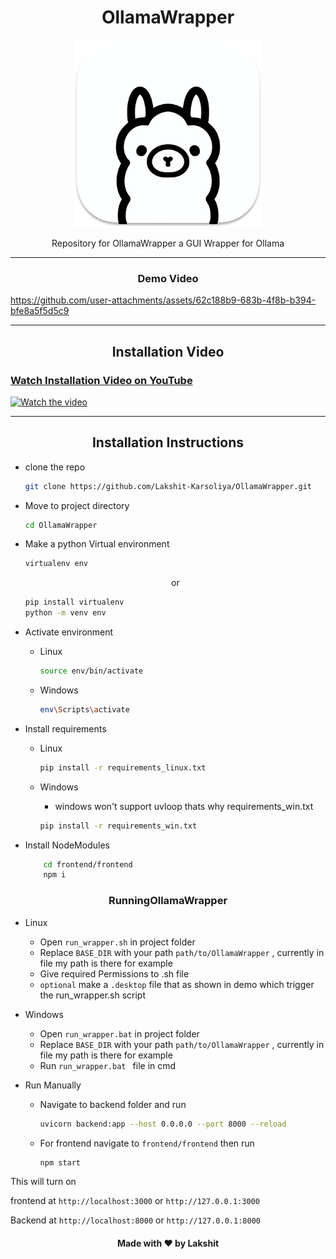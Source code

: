 <h1 align="center">OllamaWrapper</h1>
<div align="center"><img width=300px src='ollama.png'/></div>
<p align="center">Repository for OllamaWrapper a GUI Wrapper for Ollama</p>

---

<h3 align="center">Demo Video</h3>



https://github.com/user-attachments/assets/62c188b9-683b-4f8b-b394-bfe8a5f5d5c9



---

<h2 align="center">Installation Video</h2>

### [Watch Installation Video on YouTube](https://youtu.be/zZhiHMmaPyw)
[![Watch the video](https://img.youtube.com/vi/zZhiHMmaPyw/maxresdefault.jpg)](https://youtu.be/zZhiHMmaPyw)

---

<h2 align="center">Installation Instructions</h2>



* clone the repo 
    ```bash
    git clone https://github.com/Lakshit-Karsoliya/OllamaWrapper.git
    ```
* Move to project directory
    ```bash
    cd OllamaWrapper
    ```
* Make a python Virtual environment
    ```bash
    virtualenv env
    ```
    <p align='center'>or</p>

    ```bash
    pip install virtualenv 
    python -m venv env
    ```
* Activate environment
    * Linux
        ```bash
        source env/bin/activate
        ```
    * Windows
        ```bash
        env\Scripts\activate
        ```
* Install requirements
    * Linux
        ```bash
        pip install -r requirements_linux.txt
        ```

    * Windows
        * windows won't support uvloop thats why requirements_win.txt
        ```bash
        pip install -r requirements_win.txt
        ```
* Install NodeModules 
    ```bash
        cd frontend/frontend
        npm i
    ```

<h3 align="center">RunningOllamaWrapper</h3>

* Linux

    * Open ```run_wrapper.sh``` in project folder 
    * Replace ```BASE_DIR``` with your path ```path/to/OllamaWrapper``` , currently in file my path is there for example
    * Give required Permissions to .sh file
    * ```optional``` make a ```.desktop``` file that as shown in demo which trigger the run_wrapper.sh script

* Windows

    * Open ```run_wrapper.bat``` in project folder 
    * Replace ```BASE_DIR``` with your path ```path/to/OllamaWrapper``` , currently in file my path is there for example 
    * Run ```run_wrapper.bat ``` file in cmd 

* Run Manually

    * Navigate to backend folder and run 
        ```bash 
        uvicorn backend:app --host 0.0.0.0 --port 8000 --reload
        ```
    * For frontend navigate to ```frontend/frontend``` then run 
        ```bash
        npm start
        ```


This will turn on 

frontend at ```http://localhost:3000``` or ```http://127.0.0.1:3000```

Backend at ```http://localhost:8000``` or ```http://127.0.0.1:8000```




<h4 align='center'>Made with ❤️ by Lakshit </h4>


